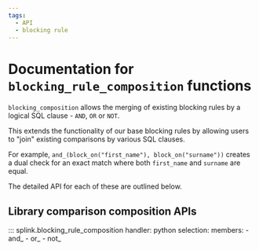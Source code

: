 ```yaml
---
tags:
  - API
  - blocking rule
---
```

# Documentation for `blocking_rule_composition` functions

`blocking_composition` allows the merging of existing blocking rules by a logical SQL clause - `AND`, `OR` or `NOT`.

This extends the functionality of our base blocking rules by allowing users to "join" existing comparisons by various SQL clauses.

For example, `and_(block_on("first_name"), block_on("surname"))` creates a dual check for an exact match where both `first_name` and `surname` are equal.

The detailed API for each of these are outlined below.

## Library comparison composition APIs

::: splink.blocking_rule_composition
    handler: python
    selection:
      members:
        - and_
        - or_
        - not_
